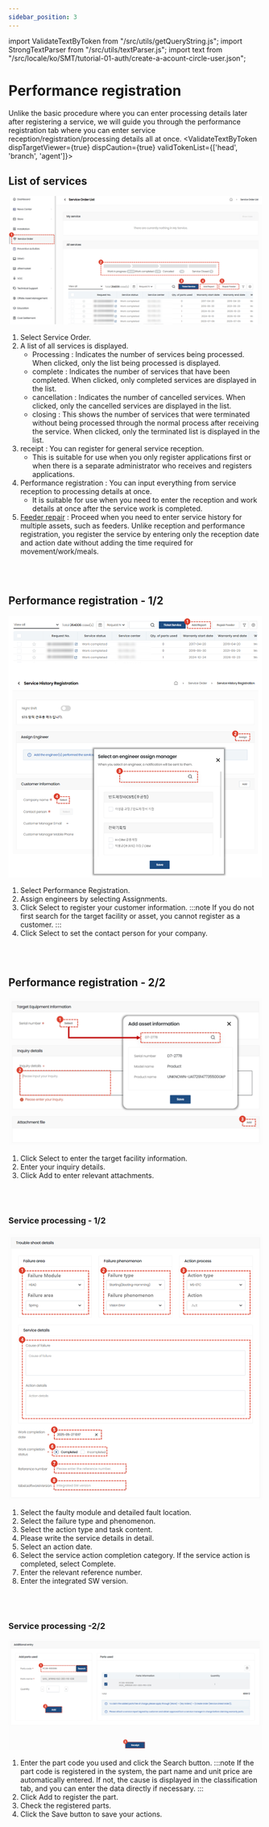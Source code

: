 ```yaml
---
sidebar_position: 3
---
```

import ValidateTextByToken from "/src/utils/getQueryString.js";
import StrongTextParser from "/src/utils/textParser.js";
import text from "/src/locale/ko/SMT/tutorial-01-auth/create-a-acount-circle-user.json";

# Performance registration
Unlike the basic procedure where you can enter processing details later after registering a service, we will guide you through the performance registration tab where you can enter service reception/registration/processing details all at once.
<ValidateTextByToken dispTargetViewer={true} dispCaution={true} validTokenList={['head', 'branch', 'agent']}>

## List of services

![001](./img/001.png)

1. Select Service Order.
1. A list of all services is displayed.
      - Processing : Indicates the number of services being processed. When clicked, only the list being processed is displayed. 
      - complete : Indicates the number of services that have been completed. When clicked, only completed services are displayed in the list.
      - cancellation : Indicates the number of cancelled services. When clicked, only the cancelled services are displayed in the list.
      - closing : This shows the number of services that were terminated without being processed through the normal process after receiving the service. When clicked, only the terminated list is displayed in the list.
1. receipt : You can register for general service reception.
      - This is suitable for use when you only register applications first or when there is a separate administrator who receives and registers applications.
1. Performance registration : You can input everything from service reception to processing details at once.  
      - It is suitable for use when you need to enter the reception and work details at once after the service work is completed.
1. [Feeder repair](./create-a-service-order_feeder.md) : Proceed when you need to enter service history for multiple assets, such as feeders. Unlike reception and performance registration, you register the service by entering only the reception date and action date without adding the time required for movement/work/meals.
<br/>
<br/>

## Performance registration - 1/2

![016](./img/016.png)
1. Select Performance Registration.
1. Assign engineers by selecting Assignments.
1. Click Select to register your customer information.
    :::note
    If you do not first search for the target facility or asset, you cannot register as a customer.
    :::
1. Click Select to set the contact person for your company. 
<br/>
<br/>

## Performance registration - 2/2
![018](./img/018.png)
1. Click Select to enter the target facility information.
1. Enter your inquiry details.
1. Click Add to enter relevant attachments.
<br/>
<br/>

### Service processing - 1/2

![019](./img/019.png)
1. Select the faulty module and detailed fault location.
1. Select the failure type and phenomenon.
1. Select the action type and task content.
1. Please write the service details in detail.
1. Select an action date.
1. Select the service action completion category. If the service action is completed, select Complete.
1. Enter the relevant reference number.
1. Enter the integrated SW version.
<br/>
<br/>

### Service processing -2/2

![021](./img/021.png)
1. Enter the part code you used and click the Search button. 
    :::note
    If the part code is registered in the system, the part name and unit price are automatically entered. If not, the cause is displayed in the classification tab, and you can enter the data directly if necessary.
    :::
1. Click Add to register the part.
1. Check the registered parts.
1. Click the Save button to save your actions.

</ValidateTextByToken>

